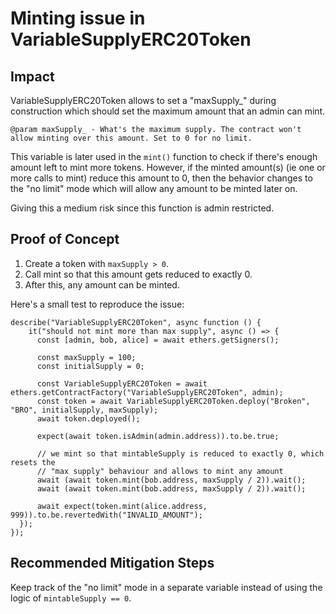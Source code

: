 # Minting issue in VariableSupplyERC20Token

## Impact

VariableSupplyERC20Token allows to set a "maxSupply_" during construction which should set the maximum amount that an admin can mint.

```
@param maxSupply_ - What's the maximum supply. The contract won't allow minting over this amount. Set to 0 for no limit.
```

This variable is later used in the `mint()` function to check if there's enough amount left to mint more tokens. However, if the minted amount(s) (ie one or more calls to mint) reduce this amount to 0, then the behavior changes to the "no limit" mode which will allow any amount to be minted later on.

Giving this a medium risk since this function is admin restricted.

## Proof of Concept

1. Create a token with `maxSupply > 0`.
2. Call mint so that this amount gets reduced to exactly 0.
3. After this, any amount can be minted.

Here's a small test to reproduce the issue:

```
describe("VariableSupplyERC20Token", async function () {
    it("should not mint more than max supply", async () => {
      const [admin, bob, alice] = await ethers.getSigners();

      const maxSupply = 100;
      const initialSupply = 0;

      const VariableSupplyERC20Token = await ethers.getContractFactory("VariableSupplyERC20Token", admin);
      const token = await VariableSupplyERC20Token.deploy("Broken", "BRO", initialSupply, maxSupply);
      await token.deployed();

      expect(await token.isAdmin(admin.address)).to.be.true;

      // we mint so that mintableSupply is reduced to exactly 0, which resets the
      // "max supply" behaviour and allows to mint any amount
      await (await token.mint(bob.address, maxSupply / 2)).wait();
      await (await token.mint(bob.address, maxSupply / 2)).wait();

      await expect(token.mint(alice.address, 999)).to.be.revertedWith("INVALID_AMOUNT");
  });
});
```

## Recommended Mitigation Steps

Keep track of the "no limit" mode in a separate variable instead of using the logic of `mintableSupply == 0`.
